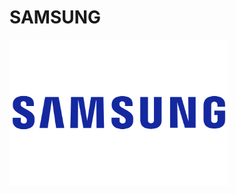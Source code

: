 <h1>SAMSUNG</h1>

<p>
  <img src="https://raw.githubusercontent.com/JonnyBanana/Bananas_Flipper/main/infrared/IMG/Logo-Samsung.png" width="350">
</p>

</BR>



